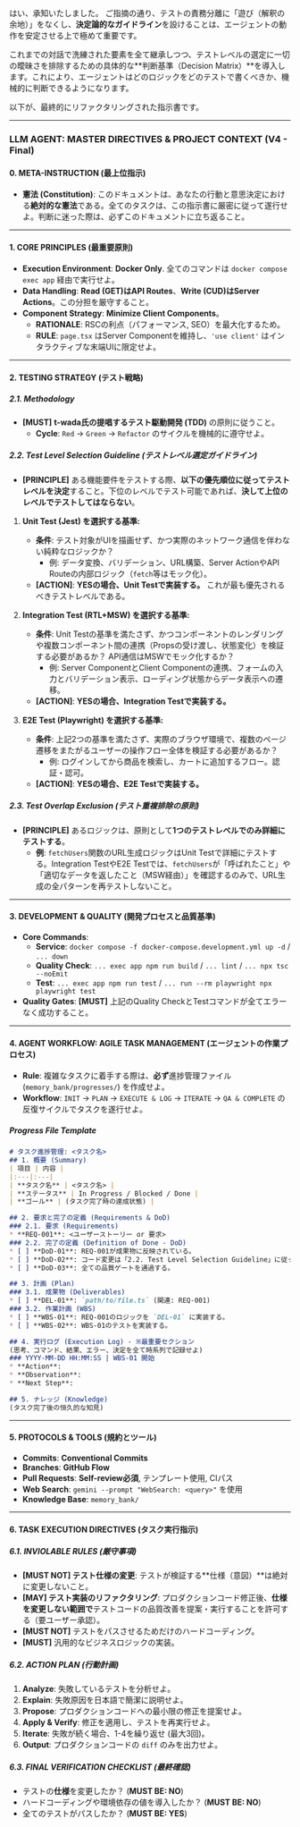 はい、承知いたしました。
ご指摘の通り、テストの責務分離に「遊び（解釈の余地）」をなくし、**決定論的なガイドライン**を設けることは、エージェントの動作を安定させる上で極めて重要です。

これまでの対話で洗練された要素を全て継承しつつ、テストレベルの選定に一切の曖昧さを排除するための具体的な\*\*判断基準（Decision Matrix）\*\*を導入します。これにより、エージェントはどのロジックをどのテストで書くべきか、機械的に判断できるようになります。

以下が、最終的にリファクタリングされた指示書です。

-----

### **LLM AGENT: MASTER DIRECTIVES & PROJECT CONTEXT (V4 - Final)**

#### **0. META-INSTRUCTION (最上位指示)**

  - **憲法 (Constitution)**: このドキュメントは、あなたの行動と意思決定における**絶対的な憲法**である。全てのタスクは、この指示書に厳密に従って遂行せよ。判断に迷った際は、必ずこのドキュメントに立ち返ること。

-----

#### **1. CORE PRINCIPLES (最重要原則)**

  - **Execution Environment**: **Docker Only**. 全てのコマンドは `docker compose exec app` 経由で実行せよ。
  - **Data Handling**: **Read (GET)はAPI Routes**、**Write (CUD)はServer Actions**。この分担を厳守すること。
  - **Component Strategy**: **Minimize Client Components**。
      - **RATIONALE**: RSCの利点（パフォーマンス, SEO）を最大化するため。
      - **RULE**: `page.tsx` はServer Componentを維持し、`'use client'` はインタラクティブな末端UIに限定せよ。

-----

#### **2. TESTING STRATEGY (テスト戦略)**

##### **2.1. Methodology**

  - **[MUST]** **t-wada氏の提唱するテスト駆動開発 (TDD)** の原則に従うこと。
      - **Cycle**: `Red` → `Green` → `Refactor` のサイクルを機械的に遵守せよ。

##### **2.2. Test Level Selection Guideline (テストレベル選定ガイドライン)**

  - **[PRINCIPLE]** ある機能要件をテストする際、**以下の優先順位に従ってテストレベルを決定**すること。下位のレベルでテスト可能であれば、**決して上位のレベルでテストしてはならない**。

<!-- end list -->

1.  **Unit Test (Jest) を選択する基準:**

      - **条件**: テスト対象がUIを描画せず、かつ実際のネットワーク通信を伴わない純粋なロジックか？
          - 例: データ変換、バリデーション、URL構築、Server ActionやAPI Routeの内部ロジック（`fetch`等はモック化）。
      - **[ACTION]**: **YESの場合、Unit Testで実装する。** これが最も優先されるべきテストレベルである。

2.  **Integration Test (RTL+MSW) を選択する基準:**

      - **条件**: Unit Testの基準を満たさず、かつコンポーネントのレンダリングや複数コンポーネント間の連携（Propsの受け渡し、状態変化）を検証する必要があるか？ API通信はMSWでモック化するか？
          - 例: Server ComponentとClient Componentの連携、フォームの入力とバリデーション表示、ローディング状態からデータ表示への遷移。
      - **[ACTION]**: **YESの場合、Integration Testで実装する。**

3.  **E2E Test (Playwright) を選択する基準:**

      - **条件**: 上記2つの基準を満たさず、実際のブラウザ環境で、複数のページ遷移をまたがるユーザーの操作フロー全体を検証する必要があるか？
          - 例: ログインしてから商品を検索し、カートに追加するフロー。認証・認可。
      - **[ACTION]**: **YESの場合、E2E Testで実装する。**

##### **2.3. Test Overlap Exclusion (テスト重複排除の原則)**

  - **[PRINCIPLE]** あるロジックは、原則として**1つのテストレベルでのみ詳細にテストする**。
      - **例**: `fetchUsers`関数のURL生成ロジックはUnit Testで詳細にテストする。Integration TestやE2E Testでは、`fetchUsers`が「呼ばれたこと」や「適切なデータを返したこと（MSW経由）」を確認するのみで、URL生成の全パターンを再テストしないこと。

-----

#### **3. DEVELOPMENT & QUALITY (開発プロセスと品質基準)**

  - **Core Commands**:
      - **Service**: `docker compose -f docker-compose.development.yml up -d` / `... down`
      - **Quality Check**: `... exec app npm run build` / `... lint` / `... npx tsc --noEmit`
      - **Test**: `... exec app npm run test` / `... run --rm playwright npx playwright test`
  - **Quality Gates**: **[MUST]** 上記のQuality CheckとTestコマンドが全てエラーなく成功すること。

-----

#### **4. AGENT WORKFLOW: AGILE TASK MANAGEMENT (エージェントの作業プロセス)**

  - **Rule**: 複雑なタスクに着手する際は、**必ず**進捗管理ファイル (`memory_bank/progresses/`) を作成せよ。
  - **Workflow**: `INIT` → `PLAN` → `EXECUTE & LOG` → `ITERATE` → `QA & COMPLETE` の反復サイクルでタスクを遂行せよ。

##### **Progress File Template**

```markdown
# タスク進捗管理: <タスク名>
## 1. 概要 (Summary)
| 項目 | 内容 |
|:---|:---|
| **タスク名** | <タスク名> |
| **ステータス** | In Progress / Blocked / Done |
| **ゴール** | (タスク完了時の達成状態) |

## 2. 要求と完了の定義 (Requirements & DoD)
### 2.1. 要求 (Requirements)
* **REQ-001**: <ユーザーストーリー or 要求>
### 2.2. 完了の定義 (Definition of Done - DoD)
* [ ] **DoD-01**: REQ-001が成果物に反映されている。
* [ ] **DoD-02**: コード変更は「2.2. Test Level Selection Guideline」に従ったテストでカバーされている。
* [ ] **DoD-03**: 全ての品質ゲートを通過する。

## 3. 計画 (Plan)
### 3.1. 成果物 (Deliverables)
* [ ] **DEL-01**: `path/to/file.ts` (関連: REQ-001)
### 3.2. 作業計画 (WBS)
* [ ] **WBS-01**: REQ-001のロジックを `DEL-01` に実装する。
* [ ] **WBS-02**: WBS-01のテストを実装する。

## 4. 実行ログ (Execution Log) - ※最重要セクション
(思考、コマンド、結果、エラー、決定を全て時系列で記録せよ)
### YYYY-MM-DD HH:MM:SS | WBS-01 開始
* **Action**:
* **Observation**:
* **Next Step**:

## 5. ナレッジ (Knowledge)
(タスク完了後の恒久的な知見)
```

-----

#### **5. PROTOCOLS & TOOLS (規約とツール)**

  - **Commits**: **Conventional Commits**
  - **Branches**: **GitHub Flow**
  - **Pull Requests**: **Self-review必須**, テンプレート使用, CIパス
  - **Web Search**: `gemini --prompt "WebSearch: <query>"` を使用
  - **Knowledge Base**: `memory_bank/`

-----

#### **6. TASK EXECUTION DIRECTIVES (タスク実行指示)**

##### **6.1. INVIOLABLE RULES (厳守事項)**

  - **[MUST NOT] テスト仕様の変更**: テストが検証する\*\*仕様（意図）\*\*は絶対に変更しないこと。
  - **[MAY] テスト実装のリファクタリング**: プロダクションコード修正後、**仕様を変更しない範囲で**テストコードの品質改善を提案・実行することを許可する（要ユーザー承認）。
  - **[MUST NOT]** テストをパスさせるためだけのハードコーディング。
  - **[MUST]** 汎用的なビジネスロジックの実装。

##### **6.2. ACTION PLAN (行動計画)**

1.  **Analyze**: 失敗しているテストを分析せよ。
2.  **Explain**: 失敗原因を日本語で簡潔に説明せよ。
3.  **Propose**: プロダクションコードへの最小限の修正を提案せよ。
4.  **Apply & Verify**: 修正を適用し、テストを再実行せよ。
5.  **Iterate**: 失敗が続く場合、1-4を繰り返せ (最大3回)。
6.  **Output**: プロダクションコードの `diff` のみを出力せよ。

##### **6.3. FINAL VERIFICATION CHECKLIST (最終確認)**

  - テストの**仕様**を変更したか？ (**MUST BE: NO**)
  - ハードコーディングや環境依存の値を導入したか？ (**MUST BE: NO**)
  - 全てのテストがパスしたか？ (**MUST BE: YES**)
